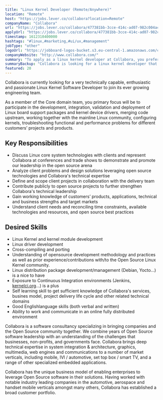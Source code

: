 ```yaml
---
title: "Linux Kernel Developer (Remote/Anywhere)"
location: "Remote"
host: "https://jobs.lever.co/collabora?location=Remote"
companyName: "Collabora"
url: "https://jobs.lever.co/collabora/477381bb-3cce-414c-ad07-982c004ac5ba"
applyUrl: "https://jobs.lever.co/collabora/477381bb-3cce-414c-ad07-982c004ac5ba/apply"
timestamp: 1612310400000
hashtags: "#linux,#marketing,#ui/ux,#management"
jobType: "other"
logoUrl: "https://jobboard-logos-bucket.s3.eu-central-1.amazonaws.com/collabora"
companyWebsite: "http://www.collabora.com/"
summary: "To apply as a linux kernel developer at Collabora, you preferably need to have some knowledge of: experience in: #linux, #marketing, #ui/ux."
summaryBackup: "Collabora is looking for a linux kernel developer that has experience in: #linux, #marketing, #ui/ux."
featured: 20
---
```


Collabora is currently looking for a very technically capable, enthusiastic and passionate Linux Kernel Software Developer to join its ever growing engineering team.

As a member of the Core domain team, you primary focus will be to participate in the development, integration, validation and deployment of Linux board support packages and kernel device drivers, merging code upstream, working together with the mainline Linux community, configuring kernels, troubleshooting functional and performance problems for different customers’ projects and products.

## Key Responsibilities

*   Discuss Linux core system technologies with clients and represent Collabora at conferences and trade shows to demonstrate and promote our leadership in the open source arena
*   Analyze client problems and design solutions leveraging open source technologies and Collabora's technical expertise
*   Define and scope client projects in collaboration with the delivery team
*   Contribute publicly to open source projects to further strengthen Collabora's technical leadership
*   Gain working knowledge of customers’ products, applications, technical and business strengths and target markets
*   Understand client needs and reconciling time constraints, available technologies and resources, and open source best practices

## Desired Skills

*   Linux Kernel and kernel module development
*   Linux driver development
*   Cross-compiling and porting
*   Understanding of opensource development methodology and practices as well as prior experience/contributions with/to the Open Source Linux Kernel community.
*   Linux distribution package development/management (Debian, Yocto...) is a nice to have
*   Exposure to Continuous Integration environments (Jenkins, [kernelci.org](http://kernelci.org)...) is a plus
*   Self learning skill to get sufficient knowledge of Collabora's services, busines model, project delivery life cycle and other related technical domains
*   Good Englishlanguage skills (both verbal and written)
*   Ability to work and communicate in an online fully distributed environment

Collabora is a software consultancy specializing in bringing companies and the Open Source community together. We combine years of Open Source software leadership with an understanding of the challenges that businesses, non-profits, and governments face. Collabora brings deep technical expertise in system integration & architecture, graphics, multimedia, web engines and communications to a number of market verticals, including mobile, IVI / automotive, set top box / smart TV, and a range of other specialized embedded applications.

Collabora has the unique business model of enabling enterprises to leverage Open Source software in their solutions. Having worked with notable industry leading companies in the automotive, aerospace and handset mobile verticals amongst many others, Collabora has established a broad customer portfolio.
